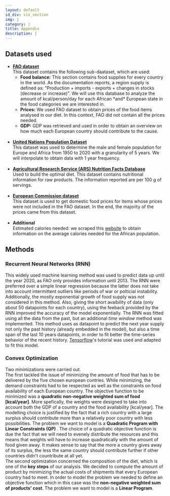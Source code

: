```yaml
---
layout: default
id_div: six_section
img: |
category: |
title: Appendix
description: |
---
```

<!--A comment for Manuel-->
<div class="row">
    <div class="col-sm-12 col-md-2"></div>
    <div class="col-sm-12 col-md-8">
        <h2>Datasets used </h2>
        <ul>
            <li> <a href="http://www.fao.org/faostat/en/#data" target="_blank"><b>FAO dataset</b></a> <br>
                This dataset contains the
                following sub-daataset, which are used:
                <ul>
                    <li>
                        <b>Food balance:</b>
                        This section contains food supplies for every country in the world. As the documentation
                        reports, a region supply is defined as: “Production + imports - exports + changes in stocks
                        (decrease or increase)”.
                        We will use this database to analyze the amount of kcal/person/day for each African *and*
                        European state in the food categories we are interested in.
                    </li>
                    <li>
                        <b>Prices:</b>
                        We used FAO dataset to obtain prices of the food items analysed in
                        our diet. In this context, FAO did not contain all the prices needed.
                    </li>
                    <li>
                        <b>GDP:</b>
                        GDP was retrieved and used in order to obtain an overview on how much each
                        European country should contribute to the cause.
                    </li>
                </ul>
                <br>
            </li>
            <li>
                <a href="https://population.un.org/wpp/" target="_blank"><b>United Nations Population Dataset</b></a> <br>
                This dataset was used to determine the male and female population for Europe and Africa from 1950 to
                2020 with a granularity of 5 years. We will interpolate to obtain data with 1 year frequency.
            </li>
            <br>
            <li> <a href="https://fdc.nal.usda.gov/USDA" target="_blank"><b>Agricultural Research Service (ARS) Nutrition Facts Database</b></a> <br>
                Used to build the optimal diet. This dataset contains nutritional information
                for raw products. The information reported are per
                100 g of servings.
            </li>
            <br>
            <li><a
                    href="https://ec.europa.eu/info/food-farming-fisheries/farming/facts-and-figures/markets/prices/price-monitoring-sector/eu-prices-selected-representative-products_en"
                    target="_blank"><b>European Commission dataset</b></a><br>
                This dataset is used to get domestic food prices for items whose prices were not
                included in the FAO dataset. In the end, the majority of the prices came from this dataset.
            </li>
            <br>
            <li>
                <b>Additional</b>
                <br>
                Estimated calories needed: we scraped this <a
                    href="https://health.gov/dietaryguidelines/2015/guidelines/appendix-2/" target="_blank">website</a>
                to obtain information on the average calories needed for the African
                population.
            </li>
        </ul>
    </div>
    <div class="col-sm-12 col-md-2"></div>
</div>

<div class="row">
    <div class="col-sm-12 col-md-2"></div>
    <div class="col-sm-12 col-md-8">
        <p>
            <h2>Methods </h2>
            <h3>Recurrent Neural Networks (RNN)</h3>
            This widely used machine learning method was used to predict data up until the year 2020, as FAO only
            provides information until 2013. The RNN were preferred over a simple linear regression because the latter
            does not take into account intermittent outliers like periods of war or polticial instability. Additionally,
            the mostly exponential growth of food supply was not considered in this method. Also, giving the short avaibility of data (only about 50 datapoints for each country), using the feeback provided by the RNN improved the accuracy of the model exponentially. The RNN was fitted using all the data from the past, but an additional <i>time window</i> method was implemented. This method uses as datapoint to predict the next year supply not only the past history (already embedded in the model), but also a time span of the last 10 years datapoints, in order to fit better the time-series behavior of the recent history.
            <a href="https://www.tensorflow.org/tutorials/structured_data/time_series" target="_blank">Tensorflow</a>'s
            tutorial was used and adapted to fit this model.
            <h3>Convex Optimization </h3>
            Two minimizations were carried out.
            <br>
            The first tackled the issue of minimizing the amount of food that has to
            be delivered by the five chosen european contries. While minimizing, the demand constraints had to be
            respected as well as the constraints on food availability of each European country. The objective function
            to be minimized was a <b>quadratic non-negative weighted sum of food [kcal/year]</b>. More spefically, the weights
            were designed to take into account both the GDP of a country and the food availability [kcal/year]. The
            modelling choice is justified by the fact that a rich country with a large surplus should contribute more
            than a relatively poor country with less possibilities. The problem we want to model is a <b> Quadratic
            Program with Linear Constraints (QP) </b>. The choice of a quadratic objective function is due the fact
            that we will need to evenely distribute the resources and this means that weights will have to increase
            quadratically with the amount of food given away. It makes sense to say that the more a country gives away
            of its surplus, the less the same country should contribute further if other countries didn't countribute at
            all yet.
            <br>
            The second optimization concerned the composition of the diet, which is one of the <b>key steps</b> of our
            analysis. We decided to compute the amount of product by minimizing the actual costs of shipments that every
            European country had to meet. In order to model the problem we needed to define an objective function which
            in this case was the <b>non-negative weighted sum of products' cost</b>.
            The problem we want to model is a <b>Linear Program</b>.
        </p>
    </div>
    <div class="col-sm-12 col-md-2"></div>
</div>


<script>
    $(document).ready(function () {

        $("#six_section").removeClass("content-section-b");
        $("#six_section").addClass("content-section-black");
    });

</script>
